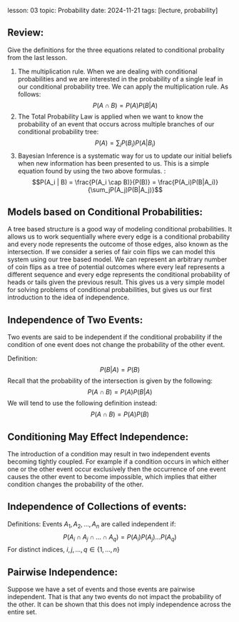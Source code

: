 lesson: 03
topic: Probability 
date: 2024-11-21 
tags: [lecture, probability] 

## Review:
Give the definitions for the three equations related to conditional probality from the last lesson.

1. The multiplication rule. When we are dealing with conditional probabilities and we are interested in the probability of a single leaf in our conditional probability tree. We can apply the multiplication rule. As follows: $$ P(A \cap B) = P(A)P(B | A)$$
2. The Total Probability Law is applied when we want to know the probability of an event that occurs across multiple branches of our conditional probability tree: $$P(A) = \sum_i P(B_i)P(A|B_i)$$
3. Bayesian Inference is a systematic way for us to update our initial beliefs when new information has been presented to us. This is a simple equation found by using the two above formulas. : $$P(A_i | B) = \frac{P(A_i \cap B)}{P(B)} = \frac{P(A_i)P(B|A_i)}{\sum_jP(A_j)P(B|A_j)}$$
## Models based on Conditional Probabilities:
A tree based structure is a good way of modeling conditional probabilities. It allows us to work sequentially where every edge is a conditional probability and every node represents the outcome of those edges, also known as the intersection. If we consider a series of fair coin flips we can model this system using our tree based model. We can represent an arbitrary number of coin flips as a tree of potential outcomes where every leaf represents a different sequence and every edge represents the conditional probability of heads or tails given the previous result. This gives us a very simple model for solving problems of conditional probabilities, but gives us our first introduction to the idea of independence.

## Independence of Two Events:
Two events are said to be independent if the conditional probability if the condition of one event does not change the probability of the other event.

Definition: $$P(B|A) = P(B) $$
Recall that the probability of the intersection is given by the following: $$P(A \cap B)= P(A)P(B|A)$$
We will tend to use the following definition instead: $$ P(A \cap B) = P(A)P(B)$$
## Conditioning May Effect Independence:
The introduction of a condition may result in two independent events becoming tightly coupled. For example if a condition occurs in which either one or the other event occur exclusively then the occurrence of one event causes the other event to become impossible, which implies that either condition changes the probability  of the other.


## Independence of Collections of events:
Definitions: Events $A_1, A_2, ... , A_n$ are called independent if: $$ P(A_i\cap A_j \cap \dots \cap A_q) = P(A_i)P(A_j)\dots P(A_q)$$
For distinct indices, $i, j, \dots , q \in \{1,  \dots , n\}$

## Pairwise Independence: 
Suppose we have a set of events and those events are pairwise independent. That is that any two events do not impact the probability of the other. It can be shown that this does not imply independence across the entire set.


